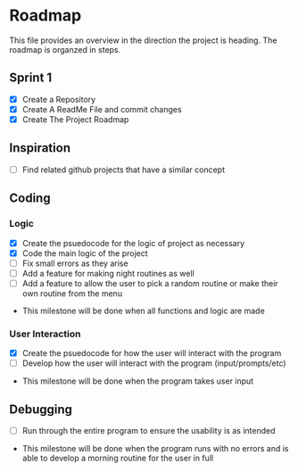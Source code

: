 # Roadmap
This file provides an overview in the direction the project is heading. The roadmap is organzed in steps. 
## Sprint 1
- [x] Create a Repository
- [x] Create A ReadMe File and commit changes
- [x] Create The Project Roadmap

## Inspiration
- [ ] Find related github projects that have a similar concept

## Coding
### Logic
- [X] Create the psuedocode for the logic of project as necessary
- [X] Code the main logic of the project
- [ ] Fix small errors as they arise
- [ ] Add a feature for making night routines as well
- [ ] Add a feature to allow the user to pick a random routine or make their own routine from the menu
- This milestone will be done when all functions and logic are made
### User Interaction
- [X] Create the psuedocode for how the user will interact with the program
- [ ] Develop how the user will interact with the program (input/prompts/etc)
- This milestone will be done when the program takes user input
## Debugging
- [ ] Run through the entire program to ensure the usability is as intended
- This milestone will be done when the program runs with no errors and is able to develop a morning routine for the user in full
